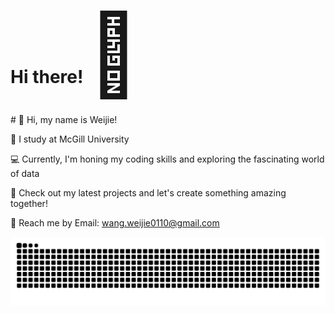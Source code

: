 <style>
  .wave {
    animation-name: wave-animation;  /* Name of @keyframes element below */
    animation-duration: .75s;  /* Wave speed */
    animation-iteration-count: infinite;
    animation-timing-function: linear;
    animation-play-state: paused;
    transform-origin: 70% 70%;  /* Pivot from bottom-left palm */
    display: inline-block;
    font-size: 8rem;
  }
  
  .wave:hover {
    animation-play-state: running; /* Play animation on mouse hover */
  }
  
  @keyframes wave-animation {
    0% { transform: rotate( 0deg ) }
    25% { transform: rotate( -10deg ) }
    75% { transform: rotate( 12deg ) }
    100% { transform: rotate( 0deg ) }
  }
</style>
<h1>Hi there! <span class="wave">👋</span></h1>
# 👋 Hi, my name is Weijie!

📕 I study at McGill University

💻 Currently, I'm honing my coding skills and exploring the fascinating world of data

🚀 Check out my latest projects and let's create something amazing together! 

📧 Reach me by Email: [wang.weijie0110@gmail.com](wang.weijie0110@gmail.com)

<div>
  <img alt="my contributions" src="https://raw.githubusercontent.com/iam-weijie/iam-weijie/output/github-contribution-grid-snake.svg" />
</div>


